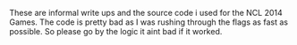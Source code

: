 These are informal write ups and the source code i used for the NCL 2014 Games.  The code is pretty bad as I was rushing through the flags as fast as possible.  So please go by the logic it aint bad if it worked.
